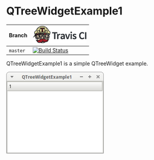 # QTreeWidgetExample1

Branch|[![Travis CI logo](pics/TravisCI.png)](https://travis-ci.org)
---|---
`master`|[![Build Status](https://travis-ci.org/richelbilderbeek/QTreeWidgetExample1.svg?branch=master)](https://travis-ci.org/richelbilderbeek/QTreeWidgetExample1)

QTreeWidgetExample1 is a simple QTreeWidget example.

![QTreeWidgetExample1](QTreeWidgetExample1.png)
